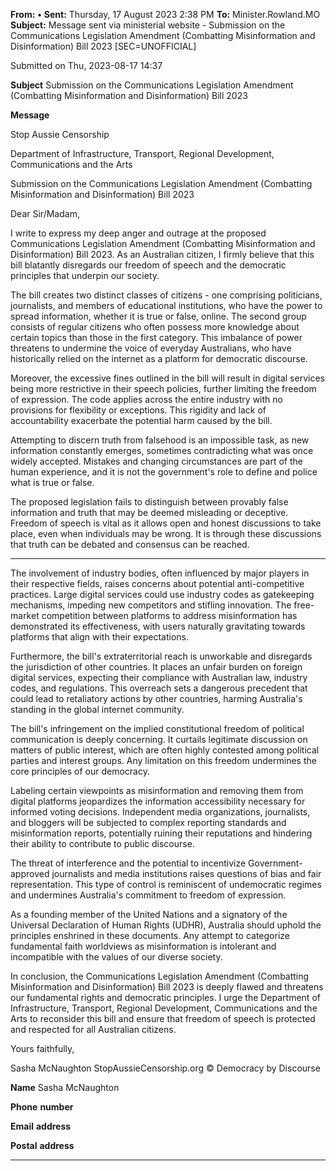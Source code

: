 **From:** **•**
**Sent:** Thursday, 17 August 2023 2:38 PM
**To:** Minister.Rowland.MO
**Subject:** Message sent via ministerial website     - Submission on the Communications Legislation Amendment
(Combatting Misinformation and Disinformation) Bill 2023 [SEC=UNOFFICIAL]

Submitted on Thu, 2023-08-17 14:37

**Subject**
Submission on the Communications Legislation Amendment (Combatting Misinformation and Disinformation) Bill
2023

**Message**

Stop Aussie Censorship

Department of Infrastructure, Transport, Regional Development, Communications and the Arts

Submission on the Communications Legislation Amendment (Combatting Misinformation and Disinformation) Bill
2023

Dear Sir/Madam,

I write to express my deep anger and outrage at the proposed Communications Legislation Amendment (Combatting
Misinformation and Disinformation) Bill 2023. As an Australian citizen, I firmly believe that this bill blatantly
disregards our freedom of speech and the democratic principles that underpin our society.

The bill creates two distinct classes of citizens    - one comprising politicians, journalists, and members of educational
institutions, who have the power to spread information, whether it is true or false, online. The second group consists
of regular citizens who often possess more knowledge about certain topics than those in the first category. This
imbalance of power threatens to undermine the voice of everyday Australians, who have historically relied on the
internet as a platform for democratic discourse.

Moreover, the excessive fines outlined in the bill will result in digital services being more restrictive in their speech
policies, further limiting the freedom of expression. The code applies across the entire industry with no provisions
for flexibility or exceptions. This rigidity and lack of accountability exacerbate the potential harm caused by the bill.

Attempting to discern truth from falsehood is an impossible task, as new information constantly emerges,
sometimes contradicting what was once widely accepted. Mistakes and changing circumstances are part of the
human experience, and it is not the government's role to define and police what is true or false.

The proposed legislation fails to distinguish between provably false information and truth that may be deemed
misleading or deceptive. Freedom of speech is vital as it allows open and honest discussions to take place, even
when individuals may be wrong. It is through these discussions that truth can be debated and consensus can be
reached.


-----

The involvement of industry bodies, often influenced by major players in their respective fields, raises concerns
about potential anti-competitive practices. Large digital services could use industry codes as gatekeeping
mechanisms, impeding new competitors and stifling innovation. The free-market competition between platforms to
address misinformation has demonstrated its effectiveness, with users naturally gravitating towards platforms that
align with their expectations.

Furthermore, the bill's extraterritorial reach is unworkable and disregards the jurisdiction of other countries. It
places an unfair burden on foreign digital services, expecting their compliance with Australian law, industry codes,
and regulations. This overreach sets a dangerous precedent that could lead to retaliatory actions by other countries,
harming Australia's standing in the global internet community.

The bill's infringement on the implied constitutional freedom of political communication is deeply concerning. It
curtails legitimate discussion on matters of public interest, which are often highly contested among political parties
and interest groups. Any limitation on this freedom undermines the core principles of our democracy.

Labeling certain viewpoints as misinformation and removing them from digital platforms jeopardizes the information
accessibility necessary for informed voting decisions. Independent media organizations, journalists, and bloggers will
be subjected to complex reporting standards and misinformation reports, potentially ruining their reputations and
hindering their ability to contribute to public discourse.

The threat of interference and the potential to incentivize Government-approved journalists and media institutions
raises questions of bias and fair representation. This type of control is reminiscent of undemocratic regimes and
undermines Australia's commitment to freedom of expression.

As a founding member of the United Nations and a signatory of the Universal Declaration of Human Rights (UDHR),
Australia should uphold the principles enshrined in these documents. Any attempt to categorize fundamental faith
worldviews as misinformation is intolerant and incompatible with the values of our diverse society.

In conclusion, the Communications Legislation Amendment (Combatting Misinformation and Disinformation) Bill
2023 is deeply flawed and threatens our fundamental rights and democratic principles. I urge the Department of
Infrastructure, Transport, Regional Development, Communications and the Arts to reconsider this bill and ensure
that freedom of speech is protected and respected for all Australian citizens.

Yours faithfully,

Sasha McNaughton
StopAussieCensorship.org
© Democracy by Discourse

**Name**
Sasha McNaughton

**Phone** **number**

**Email** **address**

**Postal** **address**


-----

